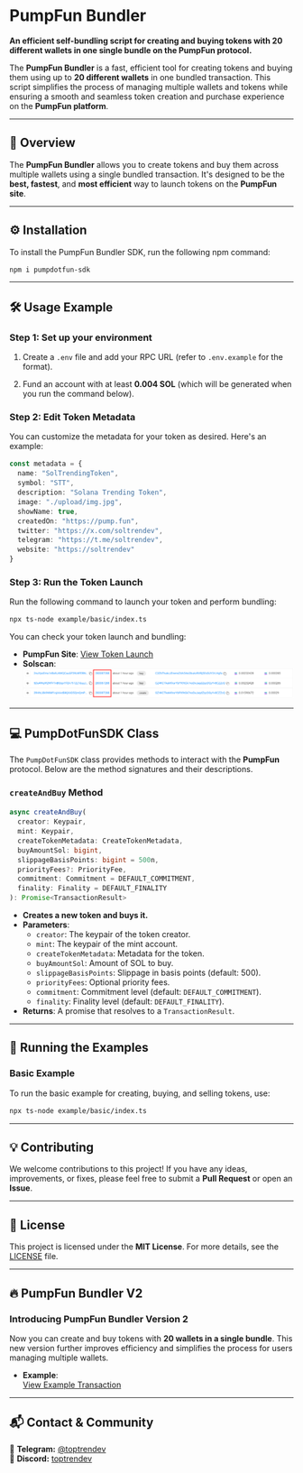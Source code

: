 # **PumpFun Bundler**  

**An efficient self-bundling script for creating and buying tokens with 20 different wallets in one single bundle on the PumpFun protocol.**  

The **PumpFun Bundler** is a fast, efficient tool for creating tokens and buying them using up to **20 different wallets** in one bundled transaction. This script simplifies the process of managing multiple wallets and tokens while ensuring a smooth and seamless token creation and purchase experience on the **PumpFun platform**.

---

## **📌 Overview**  

The **PumpFun Bundler** allows you to create tokens and buy them across multiple wallets using a single bundled transaction. It's designed to be the **best, fastest**, and **most efficient** way to launch tokens on the **PumpFun site**.

---

## **⚙️ Installation**

To install the PumpFun Bundler SDK, run the following npm command:

```bash
npm i pumpdotfun-sdk
```

---

## **🛠️ Usage Example**

### Step 1: Set up your environment

1. Create a `.env` file and add your RPC URL (refer to `.env.example` for the format).

2. Fund an account with at least **0.004 SOL** (which will be generated when you run the command below).

### Step 2: Edit Token Metadata

You can customize the metadata for your token as desired. Here's an example:

```typescript
const metadata = {
  name: "SolTrendingToken",
  symbol: "STT",
  description: "Solana Trending Token",
  image: "./upload/img.jpg",
  showName: true,
  createdOn: "https://pump.fun",
  twitter: "https://x.com/soltrendev",
  telegram: "https://t.me/soltrendev",
  website: "https://soltrendev"
}
```

### Step 3: Run the Token Launch

Run the following command to launch your token and perform bundling:

```bash
npx ts-node example/basic/index.ts
```

You can check your token launch and bundling:

- **PumpFun Site**: [View Token Launch](https://pump.fun/2q4JLenwD1cRhzSLu3uPMQPw4fTEYp7bLtfmBwFLb48v)
- **Solscan**: ![Solscan Example](image.png)

---

## **💻 PumpDotFunSDK Class**  

The `PumpDotFunSDK` class provides methods to interact with the **PumpFun** protocol. Below are the method signatures and their descriptions.

### **`createAndBuy` Method**  

```typescript
async createAndBuy(
  creator: Keypair,
  mint: Keypair,
  createTokenMetadata: CreateTokenMetadata,
  buyAmountSol: bigint,
  slippageBasisPoints: bigint = 500n,
  priorityFees?: PriorityFee,
  commitment: Commitment = DEFAULT_COMMITMENT,
  finality: Finality = DEFAULT_FINALITY
): Promise<TransactionResult>
```

- **Creates a new token and buys it.**
- **Parameters**:
  - `creator`: The keypair of the token creator.
  - `mint`: The keypair of the mint account.
  - `createTokenMetadata`: Metadata for the token.
  - `buyAmountSol`: Amount of SOL to buy.
  - `slippageBasisPoints`: Slippage in basis points (default: 500).
  - `priorityFees`: Optional priority fees.
  - `commitment`: Commitment level (default: `DEFAULT_COMMITMENT`).
  - `finality`: Finality level (default: `DEFAULT_FINALITY`).
- **Returns**: A promise that resolves to a `TransactionResult`.

---

## **🚀 Running the Examples**

### **Basic Example**

To run the basic example for creating, buying, and selling tokens, use:

```bash
npx ts-node example/basic/index.ts
```

---

## **💡 Contributing**

We welcome contributions to this project! If you have any ideas, improvements, or fixes, please feel free to submit a **Pull Request** or open an **Issue**.

---

## **📄 License**

This project is licensed under the **MIT License**. For more details, see the [LICENSE](LICENSE) file.

---

## **🔥 PumpFun Bundler V2**

### **Introducing PumpFun Bundler Version 2**

Now you can create and buy tokens with **20 wallets in a single bundle**. This new version further improves efficiency and simplifies the process for users managing multiple wallets.

- **Example**:  
  [View Example Transaction](https://explorer.jito.wtf/bundle/28d842bef7c919cee00798cee05bb15616bdf96574a8428a27b81c71252342e0)

---
## **📬 Contact & Community**  

📢 **Telegram:** [@toptrendev](https://t.me/toptrendev)  
📢 **Discord:** [toptrendev](https://discordapp.com/users/334173411402317846)  
